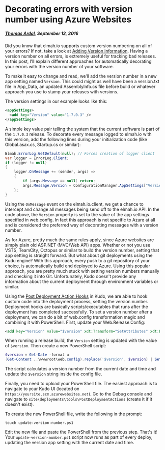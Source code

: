 # Decorating errors with version number using Azure Websites##### [Thomas Ardal](http://elmah.io/about/), September 12, 2016Did you know that elmah.io supports custom version numbering on all of your errors? If not, take a look at [Adding Version Information](http://docs.elmah.io/adding-version-information/). Having a version number on all errors, is extremely useful for tracking bad releases. In this post, I'll explain different approaches for automatically decorating your errors with the version number of your software.To make it easy to change and read, we'll add the version number in a new app setting named `Version`. This could might as well have been a version.txt file in App_Data, an updated AssemblyInfo.cs file before build or whatever approach you use to stamp your releases with versions.The version settings in our example looks like this:```xml<appSettings>
  <add key="Version" value="1.7.0.3" />
</appSettings>```A simple key value pair telling the system that the current software is part of the `1.7.0.3` release. To decorate every message logged to elmah.io with this version, add the following lines during your initialization code (like Global.asax.cs, Startup.cs or similar):```csharpElmah.ErrorLog.GetDefault(null); // Forces creation of logger clientvar logger = ErrorLog.Client;if (logger != null){    logger.OnMessage += (sender, args) =>
    {        if (args.Message == null) return;        args.Message.Version = ConfigurationManager.AppSettings["Version"];    };}```Using the `OnMessage` event on the elmah.io.client, we get a chance to intercept and change all messages being send off to the elmah.io API. In the code above, the `Version` property is set to the value of the app settings specified in web.config. In fact this approach is not specific to Azure at all and is considered the preferred way of decorating messages with a version number.As for Azure, pretty much the same rules apply, since Azure websites are simply plain old ASP.NET (MVC/Web API) apps. Whether or not you use VSTS, TeamCity, Octopus or similar to build the version number, setting that app setting is straight forward. But what about git deployments using the Kudu engine? With this approach, every push to a git repository of your choice, is automatically build end deployed to Azure. Using this popular approach, you are pretty much stuck with setting version numbers manually and checking it into Git. Unfortunately, Kudo doesn't provide any information about the current deployment through environment variables or similar.Using the [Post Deployment Action Hooks](https://github.com/projectkudu/kudu/wiki/Post-Deployment-Action-Hooks) in Kudo, we are able to hook custom code into the deployment process, setting the version number. Deployment hooks are basically scripts/executables that runs after the deployment has completed successfully. To set a version number after a deployment, we can do a bit of web.config transformation magic and combining it with PowerShell. First, update your Web.Release.Config:```xml<add key="Version" value="$version" xdt:Transform="SetAttributes" xdt:Locator="Match(key)" />```When running a release build, the `Version` setting is updated with the value of `$version`. Then create a new PowerShell script:```powershell$version = Get-Date -format u(Get-Content ..\wwwroot\web.config).replace('$version', $version) | Set-Content ..\wwwroot\web.config```The script calculates a version number from the current date and time and update the `$version` string inside the config file.Finally, you need to upload your PowerShell file. The easiest approach is to navigate to your Kudo UI (located on `https://yoursite.scm.azurewebsites.net`). Go to the Debug console and navigate to `site\deployments\tools\PostDeploymentActions` (create it if it doesn't exist).To create the new PowerShell file, write the following in the prompt:```shelltouch update-version-number.ps1```Edit the new file and paste the PowerShell from the previous step. That's it! Your `update-version-number.ps1` script now runs as part of every deploy, updating the version app setting with the current date and time.
